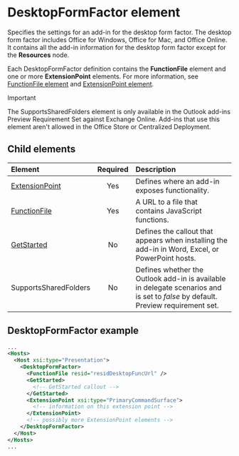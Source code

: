 # DesktopFormFactor element

Specifies the settings for an add-in for the desktop form factor. The desktop form factor includes Office for Windows, Office for Mac, and Office Online. It contains all the add-in information for the desktop form factor except for the  **Resources** node.

Each DesktopFormFactor definition contains the  **FunctionFile** element and one or more **ExtensionPoint** elements. For more information, see [FunctionFile element](functionfile.md) and [ExtensionPoint element](extensionpoint.md).

> [!IMPORTANT]
> The SupportsSharedFolders element is only available in the Outlook add-ins Preview Requirement Set against Exchange Online.
> Add-ins that use this element aren't allowed in the Office Store or Centralized Deployment.

## Child elements

| Element                               | Required | Description  |
|:--------------------------------------|:--------:|:-------------|
| [ExtensionPoint](extensionpoint.md)   | Yes      | Defines where an add-in exposes functionality. |
| [FunctionFile](functionfile.md)       | Yes      | A URL to a file that contains JavaScript functions.|
| [GetStarted](getstarted.md)           | No       | Defines the callout that appears when installing the add-in in Word, Excel, or PowerPoint hosts. |
| SupportsSharedFolders                 | No       | Defines whether the Outlook add-in is available in delegate scenarios and is set to *false* by default. Preview requirement set.|

## DesktopFormFactor example

```xml
...
<Hosts>
  <Host xsi:type="Presentation">
    <DesktopFormFactor>
      <FunctionFile resid="residDesktopFuncUrl" />
      <GetStarted>
        <!-- GetStarted callout -->
      </GetStarted>
      <ExtensionPoint xsi:type="PrimaryCommandSurface">
        <!-- information on this extension point -->
      </ExtensionPoint>
      <!-- possibly more ExtensionPoint elements -->
    </DesktopFormFactor>
  </Host>
</Hosts>
...
```
